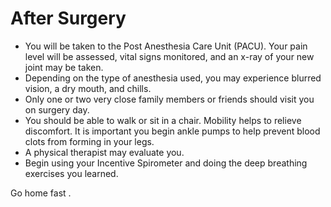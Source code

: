 
# After Surgery

-   You will be taken to the Post Anesthesia Care Unit (PACU). Your pain level will be assessed, vital signs monitored, and an x-ray of your new joint may be taken.
-   Depending on the type of anesthesia used, you may experience blurred vision, a dry mouth, and chills.
-   Only one or two very close family members or friends should visit you on surgery day.
-   You should be able to walk or sit in a chair. Mobility helps to relieve discomfort. It is important you begin ankle pumps to help prevent blood clots from forming in your legs.
-   A physical therapist may evaluate you.
-   Begin using your Incentive Spirometer and doing the deep breathing exercises you learned.

Go home fast
.


